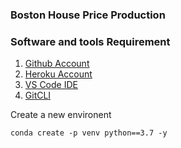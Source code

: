 ### Boston House Price Production

### Software and tools Requirement

1. [Github Account](https://github.com)
2. [Heroku Account](https://heroku.com)
3. [VS Code IDE](https://code.visualstudio.com)
4. [GitCLI](https://git-scm.com/book/en/v2/Getting-Started-With-The-Command-Line)

Create a new environent
```
conda create -p venv python==3.7 -y
```